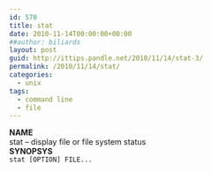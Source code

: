 ```yaml
---
id: 570
title: stat
date: 2010-11-14T00:00:00+00:00
##author: biliards
layout: post
guid: http://ittips.pandle.net/2010/11/14/stat-3/
permalink: /2010/11/14/stat/
categories:
  - unix
tags:
  - command line
  - file
---
```

**NAME**  
stat &#8211; display file or file system status  
**SYNOPSYS**  
`stat [OPTION] FILE...`

